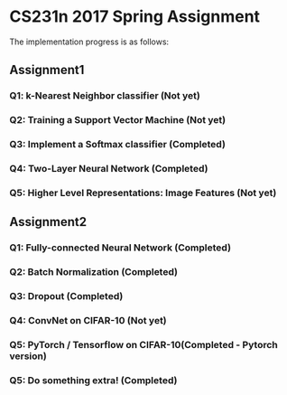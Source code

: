 # CS231n 2017 Spring Assignment

The implementation progress is as follows:





##  Assignment1

### Q1: k-Nearest Neighbor classifier (Not yet)

### Q2: Training a Support Vector Machine (Not yet)

### Q3: Implement a Softmax classifier (Completed)

### Q4: Two-Layer Neural Network (Completed)

### Q5: Higher Level Representations: Image Features (Not yet)

 

 

## Assignment2

### Q1: Fully-connected Neural Network (Completed)

### Q2: Batch Normalization (Completed) 

### Q3: Dropout (Completed) 

### Q4: ConvNet on CIFAR-10 (Not yet)

### Q5: PyTorch / Tensorflow on CIFAR-10(Completed - Pytorch version)

### Q5: Do something extra! (Completed)